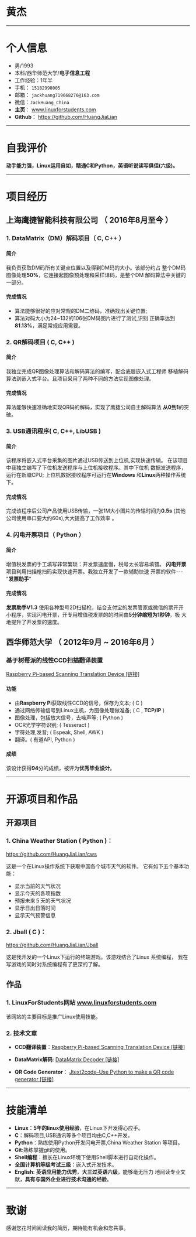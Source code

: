 # **黄杰**
---

# 个人信息

 - 男/1993 
 - 本科/西华师范大学/**电子信息工程**
 - 工作经验：1年半
- 手机： ```15182998005```
- 邮箱： ```jackhuang719668276@163.com```
- 微信：```JackHuang_China```
 - **主页**： www.linuxforstudents.com
 - **Github**： https://github.com/HuangJiaLian
---

# 自我评价
 
**动手能力强，Linux运用自如，精通C和Python，英语听说读写俱佳(六级)。**

---

<div STYLE="page-break-after: always;"></div> 

# 项目经历

## 上海鹰捷智能科技有限公司 （ 2016年8月至今 ）

###  **1. DataMatrix（DM）解码项目**（ C, C++ ）
#### 简介
我负责获取DM码所有关键点位置以及得到DM码的大小。该部分约占
整个DM码图像处理**50%**，它连接起图像预处理和采样译码，是整个DM
解码算法中关键的一部分。

#### 完成情况
- 算法能够很好的应对常规的DM二维码，准确找出关键位置;
- 算法对码大小为24~132的106张DM码图片进行了测试,识别
正确率达到**81.13%**，满足常规应用需要。


### **2. QR解码项目** ( C, C++ )
#### 简介
我独立完成QR图像处理算法和解码算法的编写，配合底层嵌入式工程师
移植解码算法到嵌入式平台。且项目采用了两种不同的方法实现图像处理。

#### 完成情况
算法能够快速准确地实现QR码的解码，实现了鹰捷公司自主解码算法
**从0到1**的突破。

###  **3. USB通讯程序**( C, C++, LibUSB )
#### 简介
该程序将嵌入式平台采集的图片通过USB传送到上位机,实现快速传输。
在该项目中我独立编写了下位机发送程序与上位机接收程序。其中下位机
数据发送程序，运行在新塘CPU; 上位机数据接收程序可运行在**Windows**
和**Linux**两种操作系统下。

#### 完成情况
完成该程序后公司产品使用USB传输，一张1M大小图片的传输时间为**0.5s**
(其他公司使用串口要大约60s),大大提高了工作效率 。

<div STYLE="page-break-after: always;"></div> 

### **4. 闪电开票项目**（ Python ）
#### 简介
增值税发票的手工填写非常繁琐：开发票速度慢，税号太长容易填错。
**闪电开票**项目利用扫描枪扫码实现快速开票。我独立开发了一款辅助快速
开票的软件---"**发票助手**"
#### 完成情况
**发票助手V1.3** 使用各种型号2D扫描枪，结合支付宝的发票管家或微信的票开开
小程序，实现闪电开票，开专用增值税发票的的时间由**5分钟缩短为1秒钟**，极
大地提升了开发票的速度。


 
## 西华师范大学 （ 2012年9月 ~ 2016年6月 ）
### **基于树莓派的线性CCD扫描翻译装置** 

[Raspberry Pi-based Scanning Translation Device [链接] ](http://www.linuxforstudents.com/wp-content/uploads/2016/06/CCD%E7%BF%BB%E8%AF%91%E8%A3%85%E7%BD%AE.pdf)
#### 功能
- 由**Raspberry Pi**获取线性CCD的信号，保存为文本; ( C )
- 通过网络传输信号到Linux主机，为图像处理做准备; ( C , **TCP/IP** )
- 图像处理，包括放大信号，去噪声等; ( Python )
- OCR光学字符识别; ( Tesseract )
- 字符处理,发音; ( Espeak, Shell, AWK )
- 翻译。( 有道API, Python )

#### 成绩
该设计获得**94**分的成绩，被评为**优秀毕业设计**。


---

<div STYLE="page-break-after: always;"></div> 

# 开源项目和作品

## 开源项目

### **1. China Weather Station** ( Python )： 
https://github.com/HuangJiaLian/cws 

这是一个在Linux操作系统下获取中国各个城市天气的软件。
它有如下五个基本功能：

- 显示当前的天气状况
- 显示今天的各项指数
- 预报未来５天的天气状况
- 显示日出日落时间
- 显示天气预警信息

### **2. Jball** ( C )： 
https://github.com/HuangJiaLian/Jball 

这是我开发的一个Linux下运行的终端游戏。该游戏结合了Linux 系统编程，
我在写游戏的同时对系统编程有了更深的了解。

## 作品

### **1. LinuxForStudents网站**  www.linuxforstudents.com 
该网站的主要目标是推广Linux使用技能。
### **2. 技术文章**
 - **CCD翻译装置**：[Raspberry Pi-based Scanning Translation Device [链接]](http://www.linuxforstudents.com/wp-content/uploads/2016/06/CCD%E7%BF%BB%E8%AF%91%E8%A3%85%E7%BD%AE.pdf)
 
 - **DataMatrix解码**: [DataMatrix Decoder [链接] ](http://oycwqc1xi.bkt.clouddn.com/FalconDM_decoder.pdf) 

 - **QR Code Generator**： [Jtext2code–Use Python to make a QR code generator [链接]](http://www.linuxforstudents.com/186) 
 
---

<div STYLE="page-break-after: always;"></div> 

# 技能清单

- **Linux**：**5年的linux使用经验**，在Linux下开发得心应手。
- **C**：解码项目,USB通讯等多个项目均由C,C++开发。
- **Python**：熟练使用Python开发闪电开票,China Weather Station 等项目。
- **Git**:熟练掌握git的使用。
- **Shell编程**：擅长在Linux环境下使用Shell脚本进行自动化操作。
- **全国计算机等级考试三级**：嵌入式开发技术。
- **English**: **英语应用能力优秀**，**大三过英语六级**，能够毫无压力
地阅读专业文献，**具有与国外企业进行技术沟通的经验**。

---

# 致谢
感谢您花时间阅读我的简历，期待能有机会和您共事。
